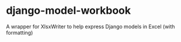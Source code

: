 # django-model-workbook
A wrapper for XlsxWriter to help express Django models in Excel (with formatting)
